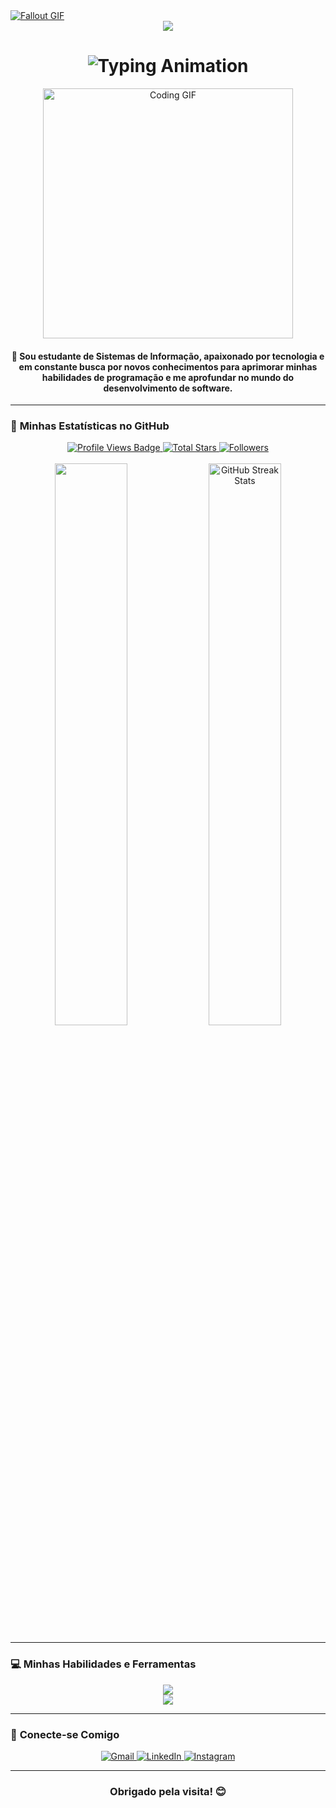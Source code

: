 <!--
<div align="center">
  <a href="#">
    <img 
      width="100%" 
      src="https://capsule-render.vercel.app/api?type=waving&color=FFA500&height=120&section=header&text=&fontSize=30&fontColor=000000&animation=twinkling"
    />
  </a>
  <br>
-->

<!--
<p align="center">
  <img 
    src="https://capsule-render.vercel.app/api?type=waving&color=FFD700&height=80&section=footer"
    width="100%" 
  />
</p>
-->



<!-- MasterHead -->
<a href="https://github.com/JoshuaThadi/JoshuaThadi/blob/main/fallout_grayscale%20(1).gif">
  <img src="https://github.com/JoshuaThadi/JoshuaThadi/blob/main/fallout_grayscale%20(1).gif" alt="Fallout GIF" style="width:auto; height:auto"/>
</a>



<!--<h1 align="left">
<img width="100%" src="https://readme-typing-svg.herokuapp.com/?font=Righteous&size=40&center=true&vCenter=true&width=800&height=70&duration=4000&lines=Hello!+👋;+MASTERJUDAH+here+🔥+!;"  alt="Typing Animation" style="width:100%"/>-->


<div align="center">
  <img src="https://capsule-render.vercel.app/api?type=waving&color=123456&height=120&section=header&text=&fontSize=30&fontColor=fff&animation=twinkling" />
</div>

<h1 align="center">
  <img src="https://readme-typing-svg.herokuapp.com?font=Righteous&size=40&center=true&vCenter=true&width=800&height=70&lines=Ol%C3%A1%2C+sou+Pedro+Henrique;+Desenvolvedor;+Analista+de+dados+E+muito+mais!" alt="Typing Animation">
</h1>

<div align="center">
  <img src="https://i.imgur.com/uC56W8b.gif" alt="Coding GIF" width="400">
</div>

<h4 align="center">
  🌟 Sou estudante de Sistemas de Informação, apaixonado por tecnologia e em constante busca por novos conhecimentos para aprimorar minhas habilidades de programação e me aprofundar no mundo do desenvolvimento de software.
</h4>

---

### 🚀 **Minhas Estatísticas no GitHub**

<div align="center">
  <a href="https://github.com/PeHeCe" target="_blank">
    <img src="https://komarev.com/ghpvc/?username=PeHeCe&label=Visualiza%C3%A7%C3%B5es+de+Perfil&color=0e75b6&style=for-the-badge&logo=github&logoColor=white" alt="Profile Views Badge" />
  </a>
  <a href="https://github.com/PeHeCe?tab=repositories" target="_blank">
    <img alt="Total Stars" title="Total stars on GitHub" src="https://img.shields.io/github/stars/PeHeCe?style=for-the-badge&label=Stars&color=2ecc71&logo=github" />
  </a>
  <a href="https://github.com/PeHeCe?tab=followers" target="_blank">
    <img alt="Followers" title="Me siga no GitHub" src="https://img.shields.io/github/followers/PeHeCe?style=for-the-badge&label=Seguidores&color=8e44ad&logo=github" />
  </a>
</div>

<br>

<div align="center">
  <img width="48%" src="https://github-readme-stats.vercel.app/api?username=PeHeCe&show_icons=true&theme=dark&rank_icon=github&border_radius=8"/>
  <img width="48%" src="https://github-readme-streak-stats.herokuapp.com/?user=PeHeCe&theme=dark&hide_border=false" alt="GitHub Streak Stats" />
</div>

---

### 💻 **Minhas Habilidades e Ferramentas**

<div align="center">
  <img src="https://skillicons.dev/icons?i=html,css,js,ts,react,angular,vue,nodejs,python,java,go" /><br>
  <img src="https://skillicons.dev/icons?i=mongodb,mysql,postgres,aws,docker,vscode,git,github,figma,notion" /><br>
</div>

---

### 🔗 **Conecte-se Comigo**

<div align="center">
  <a href = "mailto:ped2065@gmail.com" target="_blank">
    <img src="https://img.shields.io/badge/Gmail-D14836?style=for-the-badge&logo=gmail&logoColor=white" alt="Gmail" />
  </a>
  <a href="https://www.linkedin.com/in/pedro-henrique-cebin-b30735264/" target="_blank">
    <img src="https://img.shields.io/badge/LinkedIn-0A66C2?style=for-the-badge&logo=linkedin&logoColor=white" alt="LinkedIn" />
  </a>
  <a href="https://www.instagram.com/pedroh_cebin/" target="_blank">
    <img src="https://img.shields.io/badge/Instagram-E4405F?style=for-the-badge&logo=instagram&logoColor=white" alt="Instagram" />
  </a>
  <!-- <a href="https://twitter.com/SEU-TWITTER" target="_blank">
    <img src="https://img.shields.io/badge/Twitter-1DA1F2?style=for-the-badge&logo=twitter&logoColor=white" alt="Twitter" />
  </a> -->
</div>

---

<div align="center">
  <h3>Obrigado pela visita! 😊</h3>
